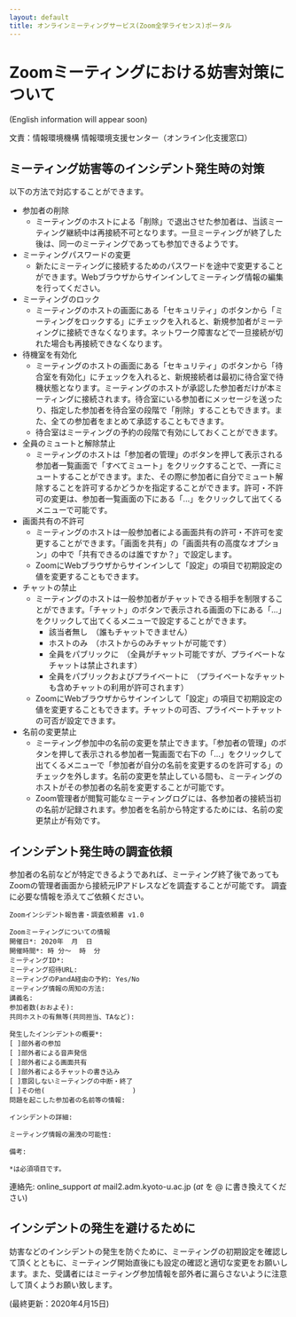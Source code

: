 ```yaml
---
layout: default
title: オンラインミーティングサービス(Zoom全学ライセンス)ポータル 
---
```

# Zoomミーティングにおける妨害対策について
(English information will appear soon)

文責：情報環境機構 情報環境支援センター（オンライン化支援窓口）

## ミーティング妨害等のインシデント発生時の対策

以下の方法で対応することができます。

- 参加者の削除
  - ミーティングのホストによる「削除」で退出させた参加者は、当該ミーティング継続中は再接続不可となります。一旦ミーティングが終了した後は、同一のミーティングであっても参加できるようです。
- ミーティングパスワードの変更
  - 新たにミーティングに接続するためのパスワードを途中で変更することができます。Webブラウザからサインインしてミーティング情報の編集を行ってください。
- ミーティングのロック
  - ミーティングのホストの画面にある「セキュリティ」のボタンから「ミーティングをロックする」にチェックを入れると、新規参加者がミーティングに接続できなくなります。ネットワーク障害などで一旦接続が切れた場合も再接続できなくなります。
- 待機室を有効化
  - ミーティングのホストの画面にある「セキュリティ」のボタンから「待合室を有効化」にチェックを入れると、新規接続者は最初に待合室で待機状態となります。ミーティングのホストが承認した参加者だけが本ミーティングに接続されます。待合室にいる参加者にメッセージを送ったり、指定した参加者を待合室の段階で「削除」することもできます。また、全ての参加者をまとめて承認することもできます。
  - 待合室はミーティングの予約の段階で有効にしておくことができます。
- 全員のミュートと解除禁止
  - ミーティングのホストは「参加者の管理」のボタンを押して表示される参加者一覧画面で「すべてミュート」をクリックすることで、一斉にミュートすることができます。また、その際に参加者に自分でミュート解除することを許可するかどうかを指定することができます。許可・不許可の変更は、参加者一覧画面の下にある「...」をクリックして出てくるメニューで可能です。
- 画面共有の不許可
  - ミーティングのホストは一般参加者による画面共有の許可・不許可を変更することができます。「画面を共有」の「画面共有の高度なオプション」の中で「共有できるのは誰ですか？」で設定します。
  - ZoomにWebブラウザからサインインして「設定」の項目で初期設定の値を変更することもできます。
- チャットの禁止
  - ミーティングのホストは一般参加者がチャットできる相手を制限することができます。「チャット」のボタンで表示される画面の下にある「...」をクリックして出てくるメニューで設定することができます。
    - 該当者無し　（誰もチャットできません）
    - ホストのみ　（ホストからのみチャットが可能です）
    - 全員をパブリックに　（全員がチャット可能ですが、プライベートなチャットは禁止されます）
    - 全員をパブリックおよびプライベートに　（プライベートなチャットも含めチャットの利用が許可されます）
  - ZoomにWebブラウザからサインインして「設定」の項目で初期設定の値を変更することもできます。チャットの可否、プライベートチャットの可否が設定できます。
- 名前の変更禁止
  - ミーティング参加中の名前の変更を禁止できます。「参加者の管理」のボタンを押して表示される参加者一覧画面で右下の「...」をクリックして出てくるメニューで「参加者が自分の名前を変更するのを許可する」のチェックを外します。名前の変更を禁止している間も、ミーティングのホストがその参加者の名前を変更することが可能です。
  - Zoom管理者が閲覧可能なミーティングログには、各参加者の接続当初の名前が記録されます。参加者を名前から特定するためには、名前の変更禁止が有効です。

## インシデント発生時の調査依頼

参加者の名前などが特定できるようであれば、ミーティング終了後であってもZoomの管理者画面から接続元IPアドレスなどを調査することが可能です。
調査に必要な情報を添えてご依頼ください。

```
Zoomインシデント報告書・調査依頼書 v1.0

Zoomミーティングについての情報
開催日*: 2020年  月  日
開催時間*: 時 分～  時  分
ミーティングID*: 
ミーティング招待URL: 
ミーティングのPandA経由の予約: Yes/No
ミーティング情報の周知の方法:
講義名:
参加者数(おおよそ):
共同ホストの有無等(共同担当、TAなど):

発生したインシデントの概要*:
[ ]部外者の参加
[ ]部外者による音声発信
[ ]部外者による画面共有
[ ]部外者によるチャットの書き込み
[ ]意図しないミーティングの中断・終了
[ ]その他(                      )
問題を起こした参加者の名前等の情報:

インシデントの詳細:

ミーティング情報の漏洩の可能性:

備考:

*は必須項目です。
```

連絡先: online_support _at_ mail2.adm.kyoto-u.ac.jp (_at_ を @ に書き換えてください) 

## インシデントの発生を避けるために

妨害などのインシデントの発生を防ぐために、ミーティングの初期設定を確認して頂くとともに、ミーティング開始直後にも設定の確認と適切な変更をお願いします。また、受講者にはミーティング参加情報を部外者に漏らさないように注意して頂くようお願い致します。

(最終更新：2020年4月15日)
